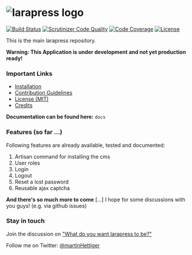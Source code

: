 ![larapress logo](https://raw.githubusercontent.com/larapress-cms/design/master/Logo/PNG/larapress-logo-greyscale.png)
=======
[![Build Status](https://travis-ci.org/larapress-cms/larapress.svg?branch=master)](https://travis-ci.org/larapress-cms/larapress) [![Scrutinizer Code Quality](https://scrutinizer-ci.com/g/larapress-cms/larapress/badges/quality-score.png?s=3a265a450025d10d867b3c114338c1ce605e356e)](https://scrutinizer-ci.com/g/larapress-cms/larapress/) [![Code Coverage](https://scrutinizer-ci.com/g/larapress-cms/larapress/badges/coverage.png?s=be7a4527c3720723d4e168854e7431bd0c10d2bb)](https://scrutinizer-ci.com/g/larapress-cms/larapress/) [![License](https://poser.pugx.org/larapress-cms/larapress/license.png)](https://packagist.org/packages/larapress-cms/larapress)

This is the main larapress repository.

__Warning: This Application is under development and not yet production ready!__

### Important Links

* [Installation](docs/install.md)
* [Contribution Guidelines](CONTRIBUTING.md)
* [License (MIT)](LICENSE.md)
* [Credits](CREDITS.md)

__Documentation can be found here:__ `docs`

### Features (so far ...)

Following features are already available, tested and documented:

1. Artisan command for installing the cms
2. User roles
3. Login
4. Logout
5. Reset a lost password
6. Reusable ajax captcha

__And there's so much more to come__ [...] I hope for some discussions with you guys! (e.g. via github issues)

### Stay in touch

Join the discussion on ["What do you want larapress to be?"](https://github.com/larapress-cms/larapress/issues/22)

Follow me on Twitter: [@martinHettiger](https://twitter.com/martinHettiger)
